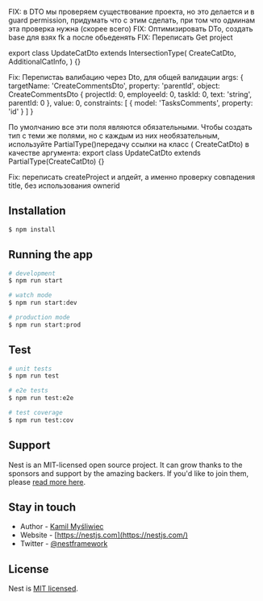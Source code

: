 FIX: в DTO мы проверяем существование проекта, но это делается и в guard permission, придумать что с этим сделать, при том что одминам эта проверка нужна (скорее всего)
FIX: Оптимизировать DTo, создать base для взях fk а после обьеденять
FIX: Переписать Get project

export class UpdateCatDto extends IntersectionType(
CreateCatDto,
AdditionalCatInfo,
) {}

Fix: Перепистаь валибацию через Dto, для общей валидации
args: {
targetName: 'CreateCommentsDto',
property: 'parentId',
object: CreateCommentsDto {
projectId: 0,
employeeId: 0,
taskId: 0,
text: 'string',
parentId: 0
},
value: 0,
constraints: [ { model: 'TasksComments', property: 'id' } ]
}


По умолчанию все эти поля являются обязательными. Чтобы создать тип с теми же полями, но с каждым из них необязательным, используйте PartialType()передачу ссылки на класс ( CreateCatDto) в качестве аргумента:
export class UpdateCatDto extends PartialType(CreateCatDto) {}

Fix: переписать createProject и апдейт, а именно проверку совпадения title, без использования ownerid 
## Installation

```bash
$ npm install
```

## Running the app

```bash
# development
$ npm run start

# watch mode
$ npm run start:dev

# production mode
$ npm run start:prod
```

## Test

```bash
# unit tests
$ npm run test

# e2e tests
$ npm run test:e2e

# test coverage
$ npm run test:cov
```

## Support

Nest is an MIT-licensed open source project. It can grow thanks to the sponsors and support by the amazing backers. If you'd like to join them, please [read more here](https://docs.nestjs.com/support).

## Stay in touch

- Author - [Kamil Myśliwiec](https://kamilmysliwiec.com)
- Website - [https://nestjs.com](https://nestjs.com/)
- Twitter - [@nestframework](https://twitter.com/nestframework)

## License

Nest is [MIT licensed](LICENSE).
